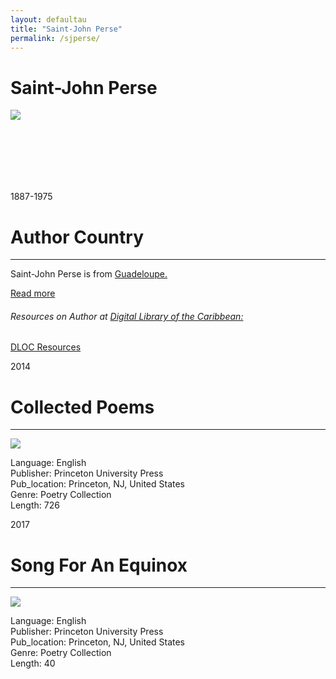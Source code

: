 ```yaml
---
layout: defaultau
title: "Saint-John Perse"
permalink: /sjperse/
---
```

<!-- partial:index.partial.html -->
<div class="content">
    <h1>Saint-John Perse</h1>
    <div class="quote">
        <div><img src="https://upload.wikimedia.org/wikipedia/commons/1/10/Saint-John_Perse_1960.jpg" class="logo"></div>
    </div>
    <div class="timeline">
        <div style="padding-bottom:100px;"></div>
        <div class="block">
            <div class="date right"><p class="right">1887-1975</p></div>
            <div class="dot"></div>
            <div class="left first">
            <div class="author_country">
                <h1>Author Country</h1><hr>
          <div class="aclocation">  <p>Saint-John Perse is from <a href="{{ site.baseurl }}/29">Guadeloupe.</a></p></div>
              <div class="acreadmore">  <a href="https://en.wikipedia.org/wiki/Saint-John_Perse">Read more</a></div>
              <div class="aclocation">  <h6>Resources on Author at <a href="https://dloc.com">Digital Library of the Caribbean:</a></h6></div> 
       <div class="dlocresources"><a href="https://www.dloc.com/AA00022089/05930/images/1" target="_blank">DLOC Resources</a></div>
            </div>
            </div>
        </div>
        <div class="block">
            <div class="date left"><p class="left">2014</p></div>
            <div class="dot"></div>
            <div class="right hide">
                <h1>Collected Poems</h1><hr>
                <p><img src="https://m.media-amazon.com/images/I/21JS1lfwmyS._SY291_BO1,204,203,200_QL40_FMwebp_.jpg"></p>
                <p>
                Language: English<br/>
                Publisher: Princeton University Press<br/>
                Pub_location: Princeton, NJ, United States<br/>
                Genre: Poetry Collection<br/>
                Length: 726<br/>                   </p>
            </div>
        </div>
 	  <div class="block">
            <div class="date right"><p class="right">2017</p></div>
            <div class="dot"></div>
            <div class="left hide">
                <h1>Song For An Equinox</h1><hr>
                <p><img src="https://m.media-amazon.com/images/I/21Ck4YCIkpL._SX311_BO1,204,203,200_.jpg"></p>
                <p>
                Language: English<br/>
                Publisher: Princeton University Press<br/>
                Pub_location: Princeton, NJ, United States<br/>
                Genre: Poetry Collection<br/>
                Length: 40<br/>                   </p>
            </div>
        </div>
        </div>
  <!-- partial -->
<script src='https://cdnjs.cloudflare.com/ajax/libs/jquery/3.1.1/jquery.min.js'></script><script  src="{{ site.baseurl }}/assets/js/authorscript.js"></script>